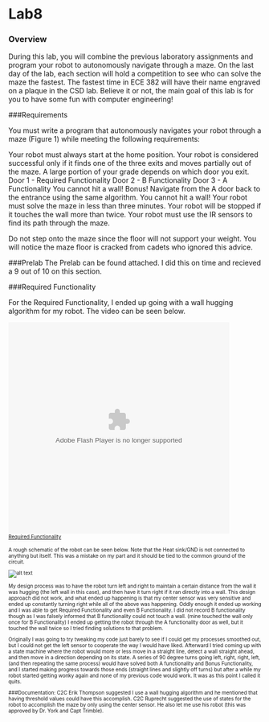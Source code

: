Lab8
====

### Overview
During this lab, you will combine the previous laboratory assignments and program your robot to autonomously 
navigate through a maze. On the last day of the lab, each section will hold a competition to see who can solve 
the maze the fastest. The fastest time in ECE 382 will have their name engraved on a plaque in the CSD lab. Believe 
it or not, the main goal of this lab is for you to have some fun with computer engineering!

###Requirements

You must write a program that autonomously navigates your robot through a maze (Figure 1) while meeting the following requirements:

Your robot must always start at the home position.
Your robot is considered successful only if it finds one of the three exits and moves partially out of the maze.
A large portion of your grade depends on which door you exit.
Door 1 - Required Functionality
Door 2 - B Functionality
Door 3 - A Functionality
You cannot hit a wall!
Bonus! Navigate from the A door back to the entrance using the same algorithm.
You cannot hit a wall!
Your robot must solve the maze in less than three minutes.
Your robot will be stopped if it touches the wall more than twice.
Your robot must use the IR sensors to find its path through the maze.

Do not step onto the maze since the floor will not support your weight. You will notice the maze floor is cracked 
from cadets who ignored this advice.

###Prelab
The Prelab can be found attached. I did this on time and recieved a 9 out of 10 on this section.

###Required Functionality

For the Required Functionality, I ended up going with a wall hugging algorithm for my robot. The video can be seen below.

<embed width="440" height="420" type="application/x-shockwave-flash" src="http://v8.tinypic.com/player.swf?file=2hgd27n&s=8"><br><font size="1"><a href="http://tinypic.com/player.php?v=2hgd27n&s=8">Required Functionality</a>

A rough schematic of the robot can be seen below. Note that the Heat sink/GND is not connected to anything but itself. This was a mistake on my part and it should be tied to the common ground of the circuit.

![alt text](http://i58.tinypic.com/2rfzrxg.jpg)

My design process was to have the robot turn left and right to maintain a certain distance from the wall it was hugging (the left wall in this case), and then have it turn right if it ran directly into a wall. This design approach did not work, and what ended up happening is that my center sensor was very sensitive and ended up constantly turning right while all of the above was happening. Oddly enough it ended up working and I was able to get Required Functionality and even B Functionality. I did not record B functionality though as I was falsely informed that B functionality could not touch a wall. (mine touched the wall only once for B Functionality) I ended up getting the robot through the A functionality door as well, but it touched the wall twice so I tried finding solutions to that problem.

Originally I was going to try tweaking my code just barely to see if I could get my processes smoothed out, but I could not get the left sensor to cooperate the way I would have liked. Afterward I tried coming up with a state machine where the robot would more or less move in a straight line, detect a wall straight ahead, and then move in a direction depending on its state. A series of 90 degree turns going left, right, right, left, (and then repeating the same process) would have solved both A functionality and Bonus Functionality, and I started making progress towards those ends (straight lines and slightly off turns) but after a while my robot started getting wonky again and none of my previous code would work. It was as this point I called it quits.

###Documentation: C2C Erik Thompson suggested I use a wall hugging algorithm and he mentioned that having threshold values could have this accomplish. C2C Ruprecht suggested the use of states for the robot to accomplish the maze by only using the center sensor. He also let me use his robot (this was approved by Dr. York and Capt Trimble).
